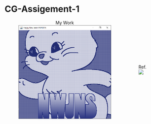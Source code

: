 # CG-Assigement-1
<div style="display: flex; justify-content: space-around; align-items: center;">
  <div>
    <div style="text-align: center;">
      <span>My Work</span>
    </div>
    <img src="https://github.com/Sunwatcha303/CG-Assigement-1/blob/main/Assignment1_65050816.png?raw=true" alt="Your Image" width="300" style="max-width:100%;">
  </div>

  <div>
    <div style="text-align: center;">
      <span>Ref.</span>
    </div>
    <img src="https://i.pinimg.com/originals/2f/f6/67/2ff66716b07c1411d16b987783687044.jpg" width="300" style="max-width:100%;">
  </div>
</div>
